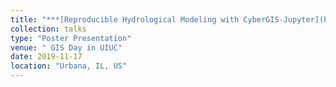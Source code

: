 ```yaml
---
title: "***[Reproducible Hydrological Modeling with CyberGIS‑Jupyter](https://urban.illinois.edu/about-us/events/gis-day/)***"
collection: talks
type: "Poster Presentation"
venue: " GIS Day in UIUC"
date: 2019-11-17
location: "Urbana, IL, US"
---
```


